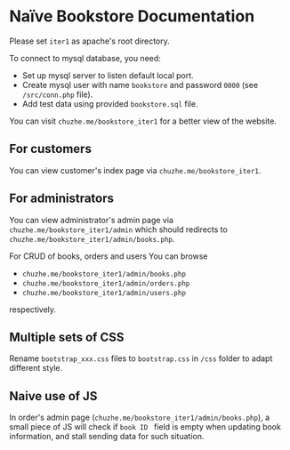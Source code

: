 # Naïve Bookstore Documentation

Please set `iter1` as apache's root directory.

To connect to mysql database, you need:

* Set up mysql server to listen default local port.
* Create mysql user with name `bookstore` and password `0000` (see `/src/conn.php` file).
* Add test data using provided `bookstore.sql` file.

You can visit `chuzhe.me/bookstore_iter1` for a better view of the website.

## For customers
You can view customer's index page via `chuzhe.me/bookstore_iter1`.

## For administrators
You can view administrator's admin page via `chuzhe.me/bookstore_iter1/admin` which should redirects to `chuzhe.me/bookstore_iter1/admin/books.php`.

For CRUD of books, orders and users You can browse 
* `chuzhe.me/bookstore_iter1/admin/books.php`
* `chuzhe.me/bookstore_iter1/admin/orders.php`
* `chuzhe.me/bookstore_iter1/admin/users.php`

respectively.

## Multiple sets of CSS
Rename `bootstrap_xxx.css` files to `bootstrap.css` in `/css` folder to adapt different style.

## Naive use of JS
In order's admin page (`chuzhe.me/bookstore_iter1/admin/books.php`), a small piece of JS will check if `book ID ` field is empty when updating book information, and stall sending data for such situation.
